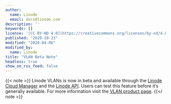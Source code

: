 ```yaml
---
author:
  name: Linode
  email: docs@linode.com
description: ''
keywords: []
license: '[CC BY-ND 4.0](https://creativecommons.org/licenses/by-nd/4.0)'
published: "2020-10-23"
modified: "2020-04-06"
modified_by:
  name: Linode
title: "VLAN Beta Note"
headless: true
show_on_rss_feed: false
---
```


{{< note >}}
Linode VLANs is now in beta and available through the [Linode Cloud Manager](https://cloud.linode.com/) and the [Linode API](/docs/products/networking/vlans/developers/). Users can test this feature before it’s generally available. For more information visit the [VLAN product page](https://www.linode.com/products/vlan/).
{{</ note >}}